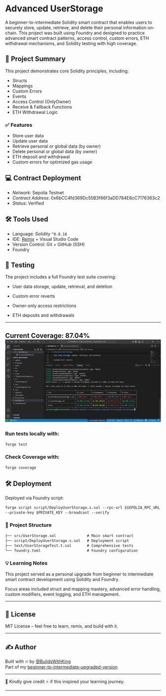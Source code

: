 # Advanced UserStorage

A beginner-to-intermediate Solidity smart contract that enables users to securely store, update, retrieve, and delete their personal information on-chain. This project was built using Foundry and designed to practice advanced smart contract patterns, access control, custom errors, ETH withdrawal mechanisms, and Solidity testing with high coverage.

## 🚀 Project Summary
This project demonstrates core Solidity principles, including:
- Structs
- Mappings
- Custom Errors
- Events
- Access Control (OnlyOwner)
- Receive & Fallback Functions
- ETH Withdrawal Logic

### ✅ Features
- Store user data
- Update user data
- Retrieve personal or global data (by owner)
- Delete personal or global data (by owner)
- ETH deposit and withdrawal
- Custom errors for optimized gas usage

## 💻 Contract Deployment

- *Network*: Sepolia Testnet
- *Contract Address*: 0x6bCC4fd369Dc55B3f66f3aDD784E8cC7176363c2
- *Status*: Verified

## 🛠 Tools Used

- Language: Solidity `^0.8.18`
- IDE: [Remix](https://remix.ethereum.org/) + Visual Studio Code  
- Version Control: Git + GitHub (SSH)
- Foundry


## 🧪 Testing

The project includes a full Foundry test suite covering:

- User data storage, update, retrieval, and deletion

- Custom error reverts

- Owner-only access restrictions

- ETH deposits and withdrawals

---
Current Coverage: 87.04%
![alt text](image.png)
---

### Run tests locally with:

```
forge test
```

### Check Coverage with:

```
forge coverage 
```

## 🛠 Deployment

Deployed via Foundry script:

```
forge script script/DeployUserStorage.s.sol --rpc-url $SEPOLIA_RPC_URL --private-key $PRIVATE_KEY --broadcast --verify
```


### 📂 Project Structure

```
├── src/UserStorage.sol              # Main smart contract
├── script/DeployUserStorage.s.sol   # Deployment script
├── test/UserStorageTest.t.sol       # Comprehensive tests
└── foundry.toml                     # Foundry configuration
```

### 💡 Learning Notes

This project served as a personal upgrade from beginner to intermediate smart contract development using Solidity and Foundry.

Focus areas included struct and mapping mastery, advanced error handling, custom modifiers, event logging, and ETH management.

---

## 📄 License

MIT License – feel free to learn, remix, and build with it.

---

## ✍ Author

Built with 🔥 by [@BuildsWithKing](https://github.com/BuildsWithKing)  
Part of my [beginner-to-intermediate-upgraded-version](https://github.com/BuildsWithKing/beginner-to-intermediate-upgraded-version)

---

🙏 Kindly give credit ⭐ if this inspired your learning journey.

---